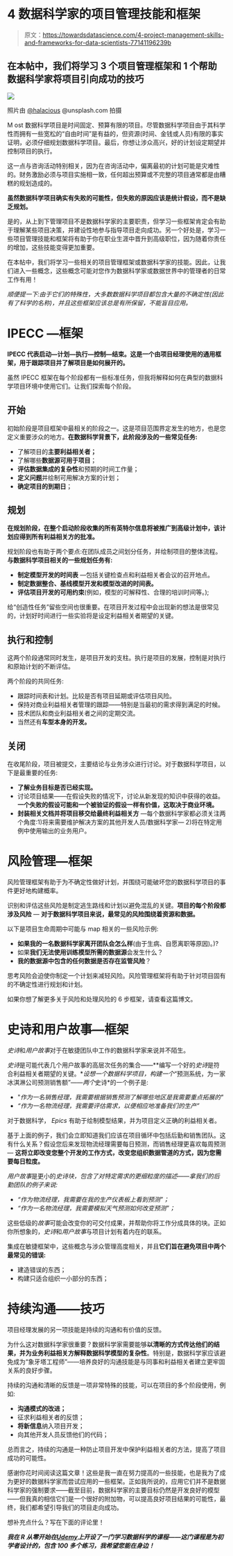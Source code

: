 # 4 数据科学家的项目管理技能和框架

> 原文：<https://towardsdatascience.com/4-project-management-skills-and-frameworks-for-data-scientists-77141196239b>

## 在本帖中，我们将学习 3 个项目管理框架和 1 个帮助数据科学家将项目引向成功的技巧

![](img/cb27dacf29851d9e7811bebb3a95281e.png)

照片由 [@halacious](https://unsplash.com/@halacious) @unsplash.com 拍摄

M ost 数据科学项目是时间固定、预算有限的项目。尽管数据科学项目由于其科学性而拥有一些宽松的“自由时间”是有益的，但资源(时间、金钱或人员)有限的事实证明，必须仔细规划数据科学项目。最后，你想让涉众高兴，好的计划设定期望并控制项目的执行。

这一点与咨询活动特别相关，因为在咨询活动中，偏离最初的计划可能是灾难性的。财务激励必须与项目实施相一致，任何超出预算或不完整的项目通常都是由糟糕的规划造成的。

**虽然数据科学项目确实有失败的可能性，但失败的原因应该是统计假设，而不是缺乏规划。**

是的，从上到下管理项目不是数据科学家的主要职责，但学习一些框架肯定会有助于理解某些项目决策，并建设性地参与指导项目走向成功。另一个好处是，学习一些项目管理技能和框架将有助于你在职业生涯中晋升到高级职位，因为随着你责任的增加，这些技能变得更加重要。

在本帖中，我们将学习一些相关的项目管理框架或数据科学家的技能。因此，让我们进入一些概念，这些概念可能对您作为数据科学家或数据世界中的管理者的日常工作有用！

*顺便提一下:由于它们的特殊性，大多数数据科学项目都包含大量的不确定性(因此有了科学的名称)，并且这些框架应该总是有所保留，不能盲目应用。*

# IPECC —框架

**IPECC 代表启动—计划—执行—控制—结束。这是一个由项目经理使用的通用框架，用于跟踪项目并了解项目是如何展开的。**

虽然 IPECC 框架在每个阶段都有一些标准任务，但我将解释如何在典型的数据科学项目环境中使用它们。让我们探索每个阶段。

## 开始

初始阶段是项目框架中最相关的阶段之一。这是项目范围界定发生的地方，也是您定义重要涉众的地方。**在数据科学背景下，此阶段涉及的一些常见任务:**

*   了解项目的**主要利益相关者；**
*   了解哪些**数据源可用于项目**；
*   **评估数据集成的复杂性**和预期的时间工作量；
*   **定义问题**并绘制可用解决方案的计划；
*   **确定项目的到期日**；

## 规划

**在规划阶段，在整个启动阶段收集的所有英特尔信息将被推广到高级计划中，该计划应得到所有利益相关方的批准。**

规划阶段也有助于两个要点:在团队成员之间划分任务，并绘制项目的整体流程。**与数据科学项目相关的一些规划任务有:**

*   **制定模型开发的时间表** —包括关键检查点和利益相关者会议的召开地点。
*   **制定数据整合、基线模型开发和模型改进的时间表。**
*   **评估项目开发的可用约束**(例如，模型的可解释性、合理的培训时间等。);

给“创造性任务”留些空间也很重要。在项目开发过程中会出现新的想法是很常见的，计划好时间进行一些实验将是设定利益相关者期望的关键。

## 执行和控制

这两个阶段通常同时发生，是项目开发的支柱。执行是项目的发展，控制是对执行和原始计划的不断评估。

两个阶段的共同任务:

*   跟踪时间表和计划。比较是否有项目延期或评估项目风险。
*   保持对商业利益相关者管理的跟踪——特别是当最初的需求得到满足的时候。
*   技术团队和商业利益相关者之间的定期交流。
*   当然还有**车型本身的开发。**

## 关闭

在收尾阶段，项目被提交，主要结论与业务涉众进行讨论。对于数据科学项目，以下是最重要的任务:

*   **了解业务目标是否已经实现。**
*   讨论项目结果——在假设失败的情况下，讨论从新发现的知识中获得的收益。**一个失败的假设可能和一个被验证的假设一样有价值，这取决于商业环境。**
*   **封装相关文档并将项目移交给最终利益相关方** —每个数据科学家都必须关注两个角度:1)将来需要维护解决方案的其他开发人员/数据科学家— 2)将在特定用例中使用输出的业务用户。

# 风险管理—框架

风险管理框架有助于为不确定性做好计划，并围绕可能破坏您的数据科学项目的事件更好地构建概率。

识别和评估这些风险是制定逃生路线和计划以避免混乱的关键。**项目的每个阶段都涉及风险** — **对于数据科学项目来说，最常见的风险围绕着资源和数据。**

以下是项目生命周期中可能与 map 相关的一些风险示例:

*   **如果我的一名数据科学家离开团队会怎么样**(由于生病、自愿离职等原因)。)?
*   如果**我们无法使用训练模型所需的数据源**会发生什么？
*   **我的数据源中包含的任何数据是否存在监管风险**？

思考风险会迫使你制定一个计划来减轻风险。风险管理框架将有助于针对项目固有的不确定性进行规划和计划。

如果你想了解更多关于风险和处理风险的 6 步框架，请查看这篇博文。

# 史诗和用户故事—框架

*史诗*和*用户故事*对于在敏捷团队中工作的数据科学家来说并不陌生。

*史诗*是可能代表几个用户故事的高层次任务的集合——**编写一个好的*史诗*是符合利益相关者期望的关键。**设想一个数据科学项目，构建一个*“预测系统，为一家冰淇淋公司预测销售额”——*两个*史诗*的一个例子是:

*   "*作为一名销售经理，我需要根据销售预测了解哪些地区是我需要重点拓展的"*
*   *“作为一名物流经理，我需要评估需求，以便相应地准备我们的生产”*

对于数据科学， *Epics* 有助于绘制模型结果，并为项目定义正确的利益相关者。

基于上面的例子，我们会立即知道我们应该在项目循环中包括后勤和销售团队。这有什么关系？假设您后来发现物流经理需要每日预测，而销售经理更喜欢每周预测— **这将立即改变您整个开发的工作方式，改变您组织数据管道的方式，因为您需要每日粒度。**

*用户故事*是更小的*史诗块，*包含了对特定需求的更细粒度的描述——拿我们的*后勤团队的例子来说:*

*   *“作为物流经理，我需要在我的生产仪表板上看到预测”；*
*   *“作为一名物流经理，我需要模拟天气预测如何改变预测”；*

这些低级的*故事*可能会改变你的可交付成果，并帮助你将工作分成具体的块。正如你所想象的，*史诗*和*用户故事*与项目计划有着内在的联系。

集成在敏捷框架中，这些概念与涉众管理高度相关，并且**它们旨在避免项目中两个最常见的错误:**

*   建造错误的东西；
*   构建只适合组织一小部分的东西；

# 持续沟通——技巧

项目经理发展的另一项技能是持续的沟通和有价值的反馈。

为什么这对数据科学家很重要？数据科学家需要能够**以清晰的方式传达他们的结果，并为业务利益相关方解释数据科学模型的复杂性**。特别是，数据科学家应该避免成为“象牙塔工程师”——培养良好的沟通技能是与同事和利益相关者建立更牢固关系的良好步骤。

持续的沟通和清晰的反馈是一项非常特殊的技能，可以在项目的多个阶段使用，例如:

*   **沟通模式的改进；**
*   征求利益相关者的反馈；
*   **将新信息**纳入项目开发；
*   向其他开发人员反馈他们的代码；

总而言之，持续的沟通是一种防止项目开发中保护利益相关者的方法，提高了项目成功的可能性。

感谢你花时间阅读这篇文章！这些是我一直在努力提高的一些技能，也是我为了成为更好的数据科学家而尝试应用的一些框架。正如我所说的，应用它们并不是数据科学家的强制要求——截至目前，数据科学家的主要目标仍然是开发良好的模型——但我真的相信它们是一个很好的附加物，可以提高良好项目结果的可能性，最终，我们都希望引导我们的项目走向成功。

想补充点什么？写在下面的评论里！

***我在 R 从零开始在***[***Udemy***](https://www.udemy.com/course/r-for-data-science-first-step-data-scientist/?referralCode=MEDIUMREADERS)***上开设了一门学习数据科学的课程——这门课程是为初学者设计的，包含 100 多个练习，我希望您能在身边！***